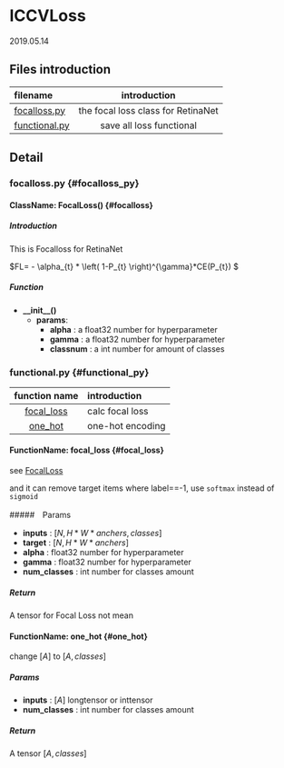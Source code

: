 # ICCVLoss

2019.05.14

## Files introduction

|filename|introduction|
|:----|:-----:|
|[focalloss.py](#focalloss_py)|the focal loss class for RetinaNet|
| [functional.py](#functional_py)|save all loss functional|

## Detail

### focalloss.py {#focalloss_py}

#### ClassName: FocalLoss() {#focalloss}

##### Introduction

This is Focalloss for RetinaNet

$FL= - \alpha_{t} * \left( 1-P_{t} \right)^{\gamma}*CE(P_{t}) $

##### Function

- **\_\_init\_\_()**
  - **params**:
    - **alpha** : a float32 number for hyperparameter
    - **gamma** : a float32 number for hyperparameter
    - **classnum** : a int number for amount of classes

### functional.py  {#functional_py}

|function name| introduction |
|:----:|:-----|
|[focal_loss](#focal_loss)| calc focal loss|
|[one_hot](#one_hot)|one-hot encoding| 

#### FunctionName: focal_loss {#focal_loss}

see [FocalLoss](#focalloss)

and it can remove target items where label==-1, use `softmax` instead of `sigmoid`

#####　Params

- **inputs** : $[N,H*W*anchers,classes]$
- **target** : $[N,H*W*anchers]$
- **alpha** : float32 number for hyperparameter
- **gamma** : float32 number for hyperparameter
- **num_classes** : int number for classes amount  

##### Return

A tensor for Focal Loss not mean

#### FunctionName: one_hot {#one_hot}

change $[A]$ to $[A,classes]$

##### Params

- **inputs** : $[A]$ longtensor or inttensor
- **num_classes** : int number for classes amount

##### Return

A tensor $[A,classes]$


    